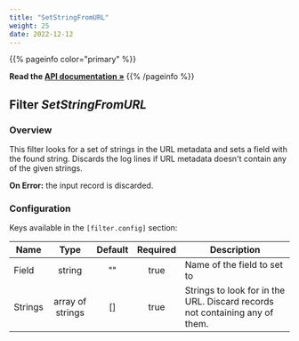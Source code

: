 ```yaml
---
title: "SetStringFromURL"
weight: 25
date: 2022-12-12
---
```

{{% pageinfo color="primary" %}}

**Read the [API documentation &raquo;](https://pkg.go.dev/github.com/AdRoll/baker/filter#SetStringFromURL)**
{{% /pageinfo %}}

## Filter *SetStringFromURL*

### Overview

This filter looks for a set of strings in the URL metadata and sets a field with the found string.
Discards the log lines if URL metadata doesn't contain any of the given strings.

**On Error:** the input record is discarded.


### Configuration

Keys available in the `[filter.config]` section:

|Name|Type|Default|Required|Description|
|----|:--:|:-----:|:------:|-----------|
| Field| string| ""| true| Name of the field to set to|
| Strings| array of strings| []| true| Strings to look for in the URL. Discard records not containing any of them.|


